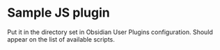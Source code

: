# Sample JS plugin

Put it in the directory set in Obsidian User Plugins configuration. Should appear on the list of available scripts.
